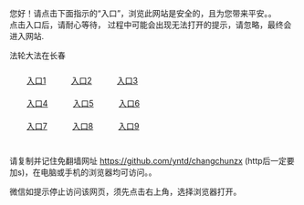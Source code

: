 您好！请点击下面指示的“入口”，浏览此网站是安全的，且为您带来平安。。 <br/>
点击入口后，请耐心等待， 过程中可能会出现无法打开的提示，请忽略，最终会进入网站. </br>

法轮大法在长春<br/>
<div style="padding:10px"><a style="margin:20px" target="_blank" href="https://d152yt7rso5rfk.cloudfront.net/2Qpsp?uzwmvo" id="ccLink1" rel="nofollow">入口1</a> <a target="_blank" style="margin:20px" href="https://d3iu0t3irf32k4.cloudfront.net/2Qpsp?sgole" id="ccLink2" rel="nofollow">入口2</a> <a style="margin:20px" target="_blank" href="https://d3lkpc0djy7aiz.cloudfront.net/2Qpsp?uquegl" id="ccLink3" rel="nofollow">入口3</a></div>

<div style="padding:10px" ><a style="margin:20px" target="_blank" href="https://d152yt7rso5rfk.cloudfront.net/2Qpsp?uzwmvo" id="ccLink4" rel="nofollow">入口4</a> <a style="margin:20px" href="https://d3iu0t3irf32k4.cloudfront.net/2Qpsp?sgole" target="_blank" id="ccLink5" rel="nofollow">入口5</a> <a style="margin:20px" href="https://d3lkpc0djy7aiz.cloudfront.net/2Qpsp?uquegl" target="_blank" id="ccLink6" rel="nofollow">入口6</a></div>

<div style="padding:10px"><a style="margin:20px" target="_blank" href="https://d152yt7rso5rfk.cloudfront.net/2Qpsp?uzwmvo" id="ccLink7" rel="nofollow">入口7</a> <a style="margin:20px" href="https://d3iu0t3irf32k4.cloudfront.net/2Qpsp?sgole" target="_blank" id="ccLink8" rel="nofollow">入口8</a> <a style="margin:20px" target="_blank" href="https://d3lkpc0djy7aiz.cloudfront.net/2Qpsp?uquegl" id="ccLink9" rel="nofollow">入口9</a></div>

<br/>



请复制并记住免翻墙网址 https://github.com/yntd/changchunzx (http后一定要加s)，在电脑或手机的浏览器均可访问。。<br/>

微信如提示停止访问该网页，须先点击右上角，选择浏览器打开。
